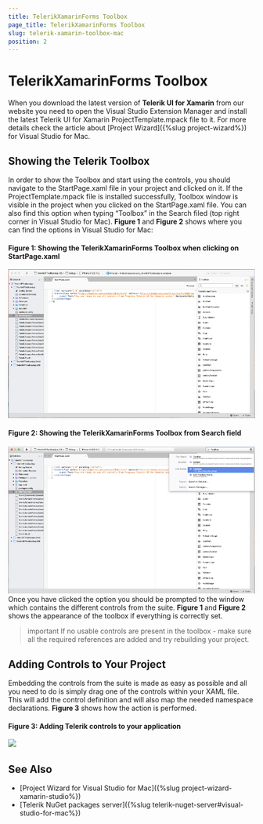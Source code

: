 ```yaml
---
title: TelerikXamarinForms Toolbox
page_title: TelerikXamarinForms Toolbox
slug: telerik-xamarin-toolbox-mac
position: 2
---
```


# TelerikXamarinForms Toolbox

When you download the latest version of **Telerik UI for Xamarin** from our website you need to open the Visual Studio Extension Manager and install the latest Telerik UI for Xamarin ProjectTemplate.mpack file to it. For more details check the article about [Project Wizard]({%slug project-wizard%}) for Visual Studio for Mac.  

## Showing the Telerik Toolbox

In order to show the Toolbox and start using the controls, you should navigate to the StartPage.xaml file in your project and clicked on it. If the ProjectTemplate.mpack file is installed successfully, Toolbox window is visible in the project when you clicked on the StartPage.xaml file. You can also find this option when typing “Toolbox” in the Search filed (top right corner in Visual Studio for Mac).
**Figure 1** and **Figure 2** shows where you can find the options in Visual Studio for Mac:

#### Figure 1: Showing the TelerikXamarinForms Toolbox when clicking on StartPage.xaml 
![](images/enabled_toolbox_mac.png)

#### Figure 2: Showing the TelerikXamarinForms Toolbox from Search field
![](images/search_toolbox_mac.png)
Once you have clicked the option you should be prompted to the window which contains the different controls from the suite. **Figure 1** and **Figure 2** shows the appearance of the toolbox if everything is correctly set.

>important If no usable controls are present in the toolbox - make sure all the required references are added and try rebuilding your project. 

## Adding Controls to Your Project

Embedding the controls from the suite is made as easy as possible and all you need to do is simply drag one of the controls within your XAML file. This will add the control definition and will also map the needed namespace declarations. **Figure 3** shows how the action is performed.

#### Figure 3: Adding Telerik controls to your application
![](images/xamarin_toolbox_mac.gif)

## See Also

- [Project Wizard for Visual Studio for Mac]({%slug project-wizard-xamarin-studio%})
- [Telerik NuGet packages server]({%slug telerik-nuget-server#visual-studio-for-mac%})